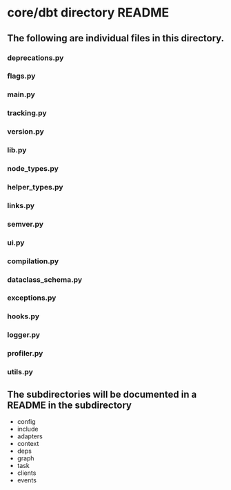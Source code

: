 # core/dbt directory README

## The following are individual files in this directory.

### deprecations.py

### flags.py		

### main.py			

### tracking.py		

### version.py

### lib.py

### node_types.py

### helper_types.py		

### links.py		

### semver.py		

### ui.py

### compilation.py		

### dataclass_schema.py	

### exceptions.py		

### hooks.py		

### logger.py		

### profiler.py		

### utils.py


## The subdirectories will be documented in a README in the subdirectory
* config
* include
* adapters
* context
* deps
* graph
* task
* clients
* events

